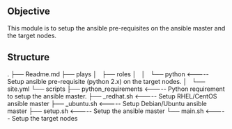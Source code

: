 ## Objective
This module is to setup the ansible pre-requisites on the ansible master and the target nodes.

## Structure
.
├── Readme.md
├── plays
│   ├── roles
│   │   └── python          <----- Setup ansible pre-requisite (python 2.x) on the target nodes.
│   └── site.yml
└── scripts
    ├── python_requirements <----- Python requirement to setup the ansible master.
    ├── _redhat.sh          <----- Setup RHEL/CentOS   ansible master
    ├── _ubuntu.sh          <----- Setup Debian/Ubuntu ansible master
    ├── setup.sh            <----- Setup the ansible master
    └── main.sh             <----- Setup the target nodes